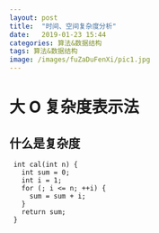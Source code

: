 ```yaml
---
layout: post
title:  "时间、空间复杂度分析"
date:   2019-01-23 15:44
categories: 算法&数据结构
tags: 算法&数据结构
image: /images/fuZaDuFenXi/pic1.jpg
---
```

# 大 O 复杂度表示法
## 什么是复杂度


```
 int cal(int n) {
   int sum = 0;
   int i = 1;
   for (; i <= n; ++i) {
     sum = sum + i;
   }
   return sum;
 }
```



